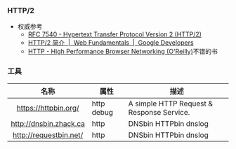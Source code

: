 

### HTTP/2

* 权威参考
  * [RFC 7540 - Hypertext Transfer Protocol Version 2 (HTTP/2)](https://tools.ietf.org/html/rfc7540)
  * [HTTP/2 简介  |  Web Fundamentals  |  Google Developers](https://developers.google.com/web/fundamentals/performance/http2/)
  * [HTTP - High Performance Browser Networking (O'Reilly)](https://hpbn.co/brief-history-of-http/)不错的书


### 工具

|名称|属性|描述|
|:-------------:|--|-----|
|https://httpbin.org/|http debug| A simple HTTP Request & Response Service.|
|http://dnsbin.zhack.ca|http | DNSbin HTTPbin dnslog|
|http://requestbin.net/|http | DNSbin HTTPbin dnslog|
